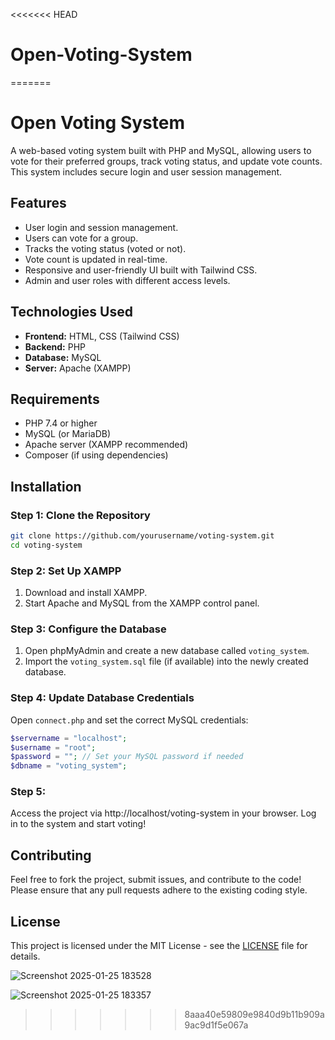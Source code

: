 <<<<<<< HEAD
# Open-Voting-System
=======
# Open Voting System

A web-based voting system built with PHP and MySQL, allowing users to vote for their preferred groups, track voting status, and update vote counts. This system includes secure login and user session management.

## Features
- User login and session management.
- Users can vote for a group.
- Tracks the voting status (voted or not).
- Vote count is updated in real-time.
- Responsive and user-friendly UI built with Tailwind CSS.
- Admin and user roles with different access levels.

## Technologies Used
- **Frontend:** HTML, CSS (Tailwind CSS)
- **Backend:** PHP
- **Database:** MySQL
- **Server:** Apache (XAMPP)

## Requirements
- PHP 7.4 or higher
- MySQL (or MariaDB)
- Apache server (XAMPP recommended)
- Composer (if using dependencies)

## Installation

### Step 1: Clone the Repository
```bash
git clone https://github.com/yourusername/voting-system.git
cd voting-system
```
### Step 2: Set Up XAMPP
1. Download and install XAMPP.
2. Start Apache and MySQL from the XAMPP control panel.

### Step 3: Configure the Database
1. Open phpMyAdmin and create a new database called `voting_system`.
2. Import the `voting_system.sql` file (if available) into the newly created database.

### Step 4: Update Database Credentials
Open `connect.php` and set the correct MySQL credentials:

```php
$servername = "localhost";
$username = "root";
$password = ""; // Set your MySQL password if needed
$dbname = "voting_system";
```

### Step 5:
Access the project via http://localhost/voting-system in your browser. Log in to the system and start voting!

## Contributing
Feel free to fork the project, submit issues, and contribute to the code! Please ensure that any pull requests adhere to the existing coding style.

## License
This project is licensed under the MIT License - see the [LICENSE](LICENSE) file for details.

![Screenshot 2025-01-25 183528](https://github.com/user-attachments/assets/bfbd67de-c4d2-4948-a777-3597ff786319)

![Screenshot 2025-01-25 183357](https://github.com/user-attachments/assets/231bab6b-9619-457d-81d3-9f6d29e750f1)


>>>>>>> 8aaa40e59809e9840d9b11b909a9ac9d1f5e067a
